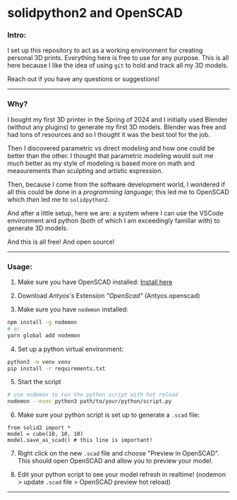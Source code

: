 # solidpython2 and OpenSCAD

### Intro:

I set up this repository to act as a working environment for creating personal 3D prints. Everything here is free to use for any purpose. This is all here because I like the idea of using `git` to hold and track all my 3D models.

Reach out if you have any questions or suggestions!

---

### Why?

I bought my first 3D printer in the Spring of 2024 and I initially used Blender (without any plugins) to generate my first 3D models. Blender was free and had tons of resources and so I thought it was the best tool for the job.

Then I discovered parametric vs direct modeling and how one could be better than the other. I thought that parametric modeling would suit me _much_ better as my style of modeling is based more on math and measurements than sculpting and artistic expression.

Then, because I come from the software development world, I wondered if all this could be done in a _programming language_; this led me to OpenSCAD which _then_ led me to `solidpython2`.

And after a little setup, here we are: a system where I can use the VSCode environment and python (both of which I am exceedingly familiar with) to generate 3D models.

And this is all free! And open source!

---

### Usage:

1. Make sure you have OpenSCAD installed: [Install here](https://openscad.org/downloads.html)

2. Download _Antyos's_ Extension _"OpenScad"_ (Antyos.openscad)

3. Make sure you have `nodemon` installed:

```bash
npm install -g nodemon
# or
yarn global add nodemon
```

4. Set up a python virtual environment:

```bash
python3 -m venv venv
pip install -r requirements.txt
```

5. Start the script

```bash
# use nodemon to run the python script with hot reload
nodemon --exec python3 path/to/your/python/script.py
```

6. Make sure your python script is set up to generate a `.scad` file:

```
from solid2 import *
model = cube(10, 10, 10)
model.save_as_scad() # this line is important!
```

7. Right click on the new `.scad` file and choose "Preview in OpenSCAD". This should open OpenSCAD and allow you to preview your model.

8. Edit your python script to see your model refresh in realtime! (nodemon > update `.scad` file > OpenSCAD preview hot reload)

---
